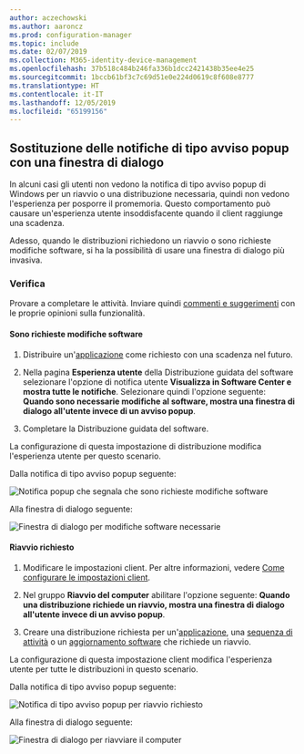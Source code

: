 ```yaml
---
author: aczechowski
ms.author: aaroncz
ms.prod: configuration-manager
ms.topic: include
ms.date: 02/07/2019
ms.collection: M365-identity-device-management
ms.openlocfilehash: 37b518c484b246fa336b1dcc2421438b35ee4e25
ms.sourcegitcommit: 1bccb61bf3c7c69d51e0e224d0619c8f608e8777
ms.translationtype: HT
ms.contentlocale: it-IT
ms.lasthandoff: 12/05/2019
ms.locfileid: "65199156"
---
```

## <a name="bkmk_impact"></a> Sostituzione delle notifiche di tipo avviso popup con una finestra di dialogo
<!--3555947-->

In alcuni casi gli utenti non vedono la notifica di tipo avviso popup di Windows per un riavvio o una distribuzione necessaria, quindi non vedono l'esperienza per posporre il promemoria. Questo comportamento può causare un'esperienza utente insoddisfacente quando il client raggiunge una scadenza.

Adesso, quando le distribuzioni richiedono un riavvio o sono richieste modifiche software, si ha la possibilità di usare una finestra di dialogo più invasiva. 


### <a name="try-it-out"></a>Verifica

Provare a completare le attività. Inviare quindi [commenti e suggerimenti](/sccm/core/understand/find-help#product-feedback) con le proprie opinioni sulla funzionalità.


#### <a name="software-changes-are-required"></a>Sono richieste modifiche software

1. Distribuire un'[applicazione](/sccm/apps/deploy-use/deploy-applications) come richiesto con una scadenza nel futuro.  

2. Nella pagina **Esperienza utente** della Distribuzione guidata del software selezionare l'opzione di notifica utente **Visualizza in Software Center e mostra tutte le notifiche**. Selezionare quindi l'opzione seguente: **Quando sono necessarie modifiche al software, mostra una finestra di dialogo all'utente invece di un avviso popup**.  

3. Completare la Distribuzione guidata del software.

La configurazione di questa impostazione di distribuzione modifica l'esperienza utente per questo scenario.

Dalla notifica di tipo avviso popup seguente:

![Notifica popup che segnala che sono richieste modifiche software](../../media/3555947-required-toast.png)  

Alla finestra di dialogo seguente:

![Finestra di dialogo per modifiche software necessarie](../../media/3555947-required-dialog.png)


#### <a name="restart-required"></a>Riavvio richiesto

1. Modificare le impostazioni client. Per altre informazioni, vedere [Come configurare le impostazioni client](/sccm/core/clients/deploy/configure-client-settings).  

2. Nel gruppo **Riavvio del computer** abilitare l'opzione seguente: **Quando una distribuzione richiede un riavvio, mostra una finestra di dialogo all'utente invece di un avviso popup**.  

3. Creare una distribuzione richiesta per un'[applicazione](/sccm/apps/deploy-use/deploy-applications), una [sequenza di attività](/sccm/osd/deploy-use/deploy-a-task-sequence) o un [aggiornamento software](/sccm/sum/deploy-use/deploy-software-updates) che richiede un riavvio.  

La configurazione di questa impostazione client modifica l'esperienza utente per tutte le distribuzioni in questo scenario.

Dalla notifica di tipo avviso popup seguente:

![Notifica di tipo avviso popup per riavvio richiesto](../../media/3555947-restart-toast.png)  

Alla finestra di dialogo seguente:

![Finestra di dialogo per riavviare il computer](../../media/3555947-restart-dialog.png)

